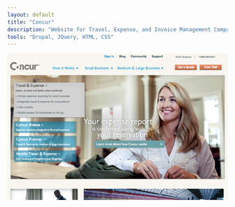 ```yaml
---
layout: default
title: "Concur"
description: "Website for Travel, Expense, and Invoice Management Company"
tools: "Drupal, JQuery, HTML, CSS"
---
```

![Concur](/assets/portfolio/concur.png)
